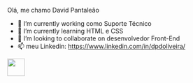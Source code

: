 Olá, me chamo David Pantaleão 

- 🔭 I’m currently working como Suporte Técnico
- 🌱 I’m currently learning  HTML e CSS
- 👯 I’m looking to collaborate on  desenvolvedor Front-End
- 📫  meu Linkedin: https://www.linkedin.com/in/dpdoliveira/  
<img src="https://cdn.jsdelivr.net/gh/devicons/devicon/icons/git/git-original.svg" width="40" height="40"/>
